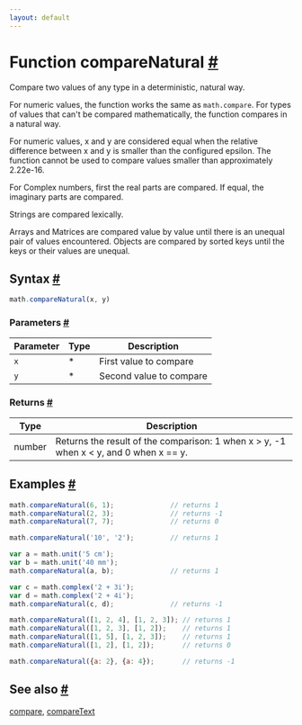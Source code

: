 ```yaml
---
layout: default
---
```


<!-- Note: This file is automatically generated from source code comments. Changes made in this file will be overridden. -->

<h1 id="function-comparenatural">Function compareNatural <a href="#function-comparenatural" title="Permalink">#</a></h1>

Compare two values of any type in a deterministic, natural way.

For numeric values, the function works the same as `math.compare`.
For types of values that can't be compared mathematically,
the function compares in a natural way.

For numeric values, x and y are considered equal when the relative
difference between x and y is smaller than the configured epsilon.
The function cannot be used to compare values smaller than
approximately 2.22e-16.

For Complex numbers, first the real parts are compared. If equal,
the imaginary parts are compared.

Strings are compared lexically.

Arrays and Matrices are compared value by value until there is an
unequal pair of values encountered. Objects are compared by sorted
keys until the keys or their values are unequal.


<h2 id="syntax">Syntax <a href="#syntax" title="Permalink">#</a></h2>

```js
math.compareNatural(x, y)
```

<h3 id="parameters">Parameters <a href="#parameters" title="Permalink">#</a></h3>

Parameter | Type | Description
--------- | ---- | -----------
`x` | * | First value to compare
`y` | * | Second value to compare

<h3 id="returns">Returns <a href="#returns" title="Permalink">#</a></h3>

Type | Description
---- | -----------
number | Returns the result of the comparison: 1 when x > y, -1 when x < y, and 0 when x == y.


<h2 id="examples">Examples <a href="#examples" title="Permalink">#</a></h2>

```js
math.compareNatural(6, 1);              // returns 1
math.compareNatural(2, 3);              // returns -1
math.compareNatural(7, 7);              // returns 0

math.compareNatural('10', '2');         // returns 1

var a = math.unit('5 cm');
var b = math.unit('40 mm');
math.compareNatural(a, b);              // returns 1

var c = math.complex('2 + 3i');
var d = math.complex('2 + 4i');
math.compareNatural(c, d);              // returns -1

math.compareNatural([1, 2, 4], [1, 2, 3]); // returns 1
math.compareNatural([1, 2, 3], [1, 2]);    // returns 1
math.compareNatural([1, 5], [1, 2, 3]);    // returns 1
math.compareNatural([1, 2], [1, 2]);       // returns 0

math.compareNatural({a: 2}, {a: 4});       // returns -1
```


<h2 id="see-also">See also <a href="#see-also" title="Permalink">#</a></h2>

[compare](compare.html),
[compareText](compareText.html)
